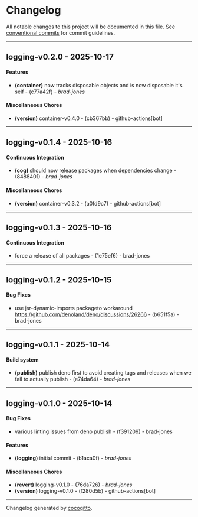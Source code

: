 # Changelog
All notable changes to this project will be documented in this file. See [conventional commits](https://www.conventionalcommits.org/) for commit guidelines.

- - -
## logging-v0.2.0 - 2025-10-17
#### Features
- **(container)** now tracks disposable objects and is now disposable it's self - (c77a42f) - *brad-jones*
#### Miscellaneous Chores
- **(version)** container-v0.4.0 - (cb367bb) - github-actions[bot]

- - -

## logging-v0.1.4 - 2025-10-16
#### Continuous Integration
- **(cog)** should now release packages when dependencies change - (8488401) - *brad-jones*
#### Miscellaneous Chores
- **(version)** container-v0.3.2 - (a0fd9c7) - github-actions[bot]

- - -

## logging-v0.1.3 - 2025-10-16
#### Continuous Integration
- force a release of all packages - (1e75ef6) - brad-jones

- - -

## logging-v0.1.2 - 2025-10-15
#### Bug Fixes
- use jsr-dynamic-imports packageto workaround https://github.com/denoland/deno/discussions/26266 - (b651f5a) - brad-jones

- - -

## logging-v0.1.1 - 2025-10-14
#### Build system
- **(publish)** publish deno first to avoid creating tags and releases when we fail to actually publish - (e74da64) - *brad-jones*

- - -

## logging-v0.1.0 - 2025-10-14
#### Bug Fixes
- various linting issues from deno publish - (f391209) - brad-jones
#### Features
- **(logging)** initial commit - (b1aca0f) - *brad-jones*
#### Miscellaneous Chores
- **(revert)** logging-v0.1.0 - (76da726) - *brad-jones*
- **(version)** logging-v0.1.0 - (f280d5b) - github-actions[bot]

- - -

Changelog generated by [cocogitto](https://github.com/cocogitto/cocogitto).
